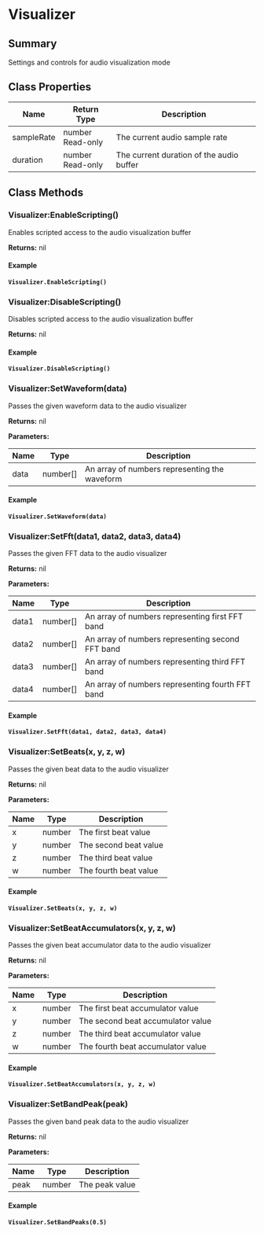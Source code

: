 
# Visualizer

## Summary
Settings and controls for audio visualization mode

## Class Properties

<table data-full-width="false">
<thead><tr><th>Name</th><th>Return Type</th><th>Description</th></tr></thead>
<tbody>
<tr><td>sampleRate</td><td>number<br>Read-only</td><td>The current audio sample rate</td></tr>
<tr><td>duration</td><td>number<br>Read-only</td><td>The current duration of the audio buffer</td></tr>
</tbody></table>




## Class Methods

        
### Visualizer:EnableScripting()

Enables scripted access to the audio visualization buffer

**Returns:** nil 




#### Example

<pre class="language-lua"><code class="lang-lua"><strong>Visualizer.EnableScripting()</strong></code></pre>




### Visualizer:DisableScripting()

Disables scripted access to the audio visualization buffer

**Returns:** nil 




#### Example

<pre class="language-lua"><code class="lang-lua"><strong>Visualizer.DisableScripting()</strong></code></pre>




### Visualizer:SetWaveform(data)

Passes the given waveform data to the audio visualizer

**Returns:** nil 


**Parameters:**

<table data-full-width="false">
<thead><tr><th>Name</th><th>Type</th><th>Description</th></tr></thead>
<tbody><tr><td>data</td><td>number[]</td><td>An array of numbers representing the waveform</td></tr></tbody></table>




#### Example

<pre class="language-lua"><code class="lang-lua"><strong>Visualizer.SetWaveform(data)</strong></code></pre>




### Visualizer:SetFft(data1, data2, data3, data4)

Passes the given FFT data to the audio visualizer

**Returns:** nil 


**Parameters:**

<table data-full-width="false">
<thead><tr><th>Name</th><th>Type</th><th>Description</th></tr></thead>
<tbody><tr><td>data1</td><td>number[]</td><td>An array of numbers representing first FFT band</td></tr>
<tr><td>data2</td><td>number[]</td><td>An array of numbers representing second FFT band</td></tr>
<tr><td>data3</td><td>number[]</td><td>An array of numbers representing third FFT band</td></tr>
<tr><td>data4</td><td>number[]</td><td>An array of numbers representing fourth FFT band</td></tr></tbody></table>




#### Example

<pre class="language-lua"><code class="lang-lua"><strong>Visualizer.SetFft(data1, data2, data3, data4)</strong></code></pre>




### Visualizer:SetBeats(x, y, z, w)

Passes the given beat data to the audio visualizer

**Returns:** nil 


**Parameters:**

<table data-full-width="false">
<thead><tr><th>Name</th><th>Type</th><th>Description</th></tr></thead>
<tbody><tr><td>x</td><td>number</td><td>The first beat value</td></tr>
<tr><td>y</td><td>number</td><td>The second beat value</td></tr>
<tr><td>z</td><td>number</td><td>The third beat value</td></tr>
<tr><td>w</td><td>number</td><td>The fourth beat value</td></tr></tbody></table>




#### Example

<pre class="language-lua"><code class="lang-lua"><strong>Visualizer.SetBeats(x, y, z, w)</strong></code></pre>




### Visualizer:SetBeatAccumulators(x, y, z, w)

Passes the given beat accumulator data to the audio visualizer

**Returns:** nil 


**Parameters:**

<table data-full-width="false">
<thead><tr><th>Name</th><th>Type</th><th>Description</th></tr></thead>
<tbody><tr><td>x</td><td>number</td><td>The first beat accumulator value</td></tr>
<tr><td>y</td><td>number</td><td>The second beat accumulator value</td></tr>
<tr><td>z</td><td>number</td><td>The third beat accumulator value</td></tr>
<tr><td>w</td><td>number</td><td>The fourth beat accumulator value</td></tr></tbody></table>




#### Example

<pre class="language-lua"><code class="lang-lua"><strong>Visualizer.SetBeatAccumulators(x, y, z, w)</strong></code></pre>




### Visualizer:SetBandPeak(peak)

Passes the given band peak data to the audio visualizer

**Returns:** nil 


**Parameters:**

<table data-full-width="false">
<thead><tr><th>Name</th><th>Type</th><th>Description</th></tr></thead>
<tbody><tr><td>peak</td><td>number</td><td>The peak value</td></tr></tbody></table>




#### Example

<pre class="language-lua"><code class="lang-lua"><strong>Visualizer.SetBandPeaks(0.5)</strong></code></pre>



    

